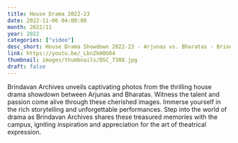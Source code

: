 ```yaml
---
title: House Drama 2022-23
date: 2022-11-06 04:00:00
month: 2022/11
year: 2022
categories: ["video"]
desc_short: House Drama Showdown 2022-23 - Arjunas vs. Bharatas - Brindavan Campus Drama Competition
link: https://youtu.be/_LbnZkH0G04
thumbnail: images/thumbnails/DSC_7388.jpg
draft: false
---
```


 Brindavan Archives unveils captivating photos from the thrilling house drama showdown between Arjunas and Bharatas. Witness the talent and passion come alive through these cherished images. Immerse yourself in the rich storytelling and unforgettable performances. Step into the world of drama as Brindavan Archives shares these treasured memories with the campus, igniting inspiration and appreciation for the art of theatrical expression.
